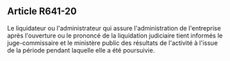 Article R641-20
----
Le liquidateur ou l'administrateur qui assure l'administration de l'entreprise
après l'ouverture ou le prononcé de la liquidation judiciaire tient informés le
juge-commissaire et le ministère public des résultats de l'activité à l'issue de
la période pendant laquelle elle a été poursuivie.
